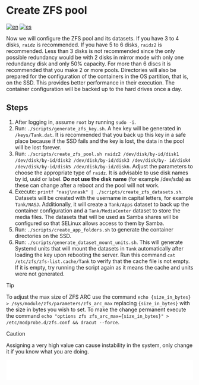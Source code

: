 # Create ZFS pool

[![en](https://img.shields.io/badge/lang-en-blue.svg)](Create%20zfs%20pool.md)
[![es](https://img.shields.io/badge/lang-es-blue.svg)](Create%20zfs%20pool.es.md)

Now we will configure the ZFS pool and its datasets. If you have 3 to 4 disks, `raidz` is recommended. If you have 5 to 6 disks, `raidz2` is recommended. Less than 3 disks is not recommended since the only possible redundancy would be with 2 disks in mirror mode with only one redundancy disk and only 50% capacity. For more than 6 discs it is recommended that you make 2 or more pools. Directories will also be prepared for the configuration of the containers in the OS partition, that is, on the SSD. This provides better performance in their execution. The container configuration will be backed up to the hard drives once a day.

## Steps

1. After logging in, assume `root` by running `sudo -i`.
2. Run: `./scripts/generate_zfs_key.sh`. A hex key will be generated in `/keys/Tank.dat`. It is recommended that you back up this key in a safe place because if the SSD fails and the key is lost, the data in the pool will be lost forever.
3. Run: `./scripts/create_zfs_pool.sh raidz2 /dev/disk/by-id/disk1 /dev/disk/by-id/disk2 /dev/disk/by-id/disk3 /dev/disk/by- id/disk4 /dev/disk/by-id/disk5 /dev/disk/by-id/disk6`. Adjust the parameters to choose the appropriate type of `raidz`. It is advisable to use disk names by id, uuid or label. **Do not use the disk name** (for example /dev/sda) as these can change after a reboot and the pool will not work.
4. Execute: `printf "nasj\nnask" | ./scripts/create_zfs_datasets.sh`. Datasets will be created with the username in capital letters, for example `Tank/NASJ`. Additionally, it will create a `Tank/Apps` dataset to back up the container configuration and a `Tank/MediaCenter` dataset to store the media files. The datasets that will be used as Samba shares will be configured so that SELinux allows access to them by Samba.
5. Run: `./scripts/create_app_folders.sh` to generate the container directories on the SSD.
6. Run: `./scripts/generate_dataset_mount_units.sh`. This will generate Systemd units that will mount the datasets in `Tank` automatically after loading the key upon rebooting the server. Run this command `cat /etc/zfs/zfs-list.cache/Tank` to verify that the cache file is not empty. If it is empty, try running the script again as it means the cache and units were not generated.

> [!TIP]
> To adjust the max size of ZFS ARC use the command `echo {size_in_bytes} > /sys/module/zfs/parameters/zfs_arc_max` replacing `{size_in_bytes}` with the size in bytes you wish to set. To make the change permanent execute the command `echo "options zfs zfs_arc_max={size_in_bytes}" > /etc/modprobe.d/zfs.conf && dracut --force`.

> [!Caution]
> Assigning a very high value can cause instability in the system, only change it if you know what you are doing.

[<img width="33.3%" src="buttons/prev-Configure zfs.svg" alt="Configure ZFS">](Configure%20zfs.md)[<img width="33.3%" src="buttons/jump-Index.svg" alt="Index">](README.md)[<img width="33.3%" src="buttons/next-Configure shares.svg" alt="Configure shares">](Configure%20shares.md)
